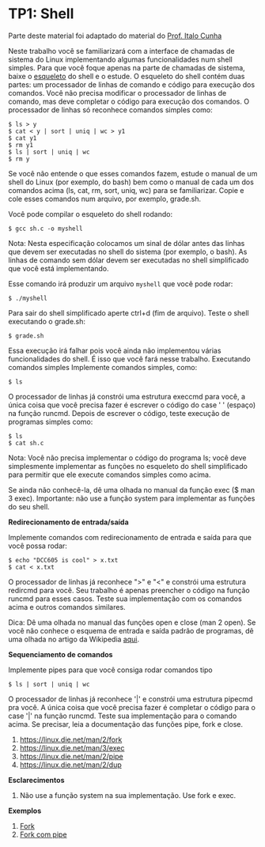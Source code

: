 
# TP1: Shell

Parte deste material foi adaptado do material do
[Prof. Italo Cunha](http://dcc.ufmg.br/~cunha)

Neste trabalho você se familiarizará com a interface de chamadas de sistema do
Linux implementando algumas funcionalidades num shell simples. Para que você
foque apenas na parte de chamadas de sistema, baixe o
[esqueleto](https://gitlab.dcc.ufmg.br/cunha-dcc605/shell-assignment) do shell
e o estude. O esqueleto do shell contém duas partes: um processador de linhas
de comando e código para execução dos comandos. Você não precisa modificar o
processador de linhas de comando, mas deve completar o código para execução dos
comandos. O processador de linhas só reconhece comandos simples como:

```
$ ls > y
$ cat < y | sort | uniq | wc > y1
$ cat y1
$ rm y1
$ ls | sort | uniq | wc
$ rm y
```

Se você não entende o que esses comandos fazem, estude o manual de um shell do
Linux (por exemplo, do bash) bem como o manual de cada um dos comandos acima
(ls, cat, rm, sort, uniq, wc) para se familiarizar. Copie e cole esses comandos
num arquivo, por exemplo, grade.sh.

Você pode compilar o esqueleto do shell rodando:

```
$ gcc sh.c -o myshell
```

Nota: Nesta especificação colocamos um sinal de dólar antes das linhas que
devem ser executadas no shell do sistema (por exemplo, o bash). As linhas de
comando sem dólar devem ser executadas no shell simplificado que você está
implementando.

Esse comando irá produzir um arquivo `myshell` que você pode rodar:

```
$ ./myshell
```

Para sair do shell simplificado aperte ctrl+d (fim de arquivo). Teste o shell
executando o grade.sh:

```
$ grade.sh
```

Essa execução irá falhar pois você ainda não implementou várias funcionalidades
do shell. É isso que você fará nesse trabalho.  Executando comandos simples
Implemente comandos simples, como:

```
$ ls
```

O processador de linhas já constrói uma estrutura execcmd para você, a única
coisa que você precisa fazer é escrever o código do case ' ' (espaço) na função
runcmd. Depois de escrever o código, teste execução de programas simples como:

```
$ ls
$ cat sh.c
```

Nota: Você não precisa implementar o código do programa ls; você deve
simplesmente implementar as funções no esqueleto do shell simplificado para
permitir que ele execute comandos simples como acima.

Se ainda não conhecê-la, dê uma olhada no manual da função exec ($ man 3 exec).
Importante: não use a função system para implementar as funções do seu shell.

**Redirecionamento de entrada/saída**

Implemente comandos com redirecionamento de entrada e saída para que você possa
rodar:

```
$ echo "DCC605 is cool" > x.txt
$ cat < x.txt
```

O processador de linhas já reconhece ">" e "<" e constrói uma estrutura
redircmd para você. Seu trabalho é apenas preencher o código na função runcmd
para esses casos. Teste sua implementação com os comandos acima e outros
comandos similares.

Dica: Dê uma olhada no manual das funções open e close (man 2 open). Se você
não conhece o esquema de entrada e saída padrão de programas, dê uma olhada no
artigo da Wikipedia
[aqui](https://en.wikipedia.org/wiki/Standard_stream).

**Sequenciamento de comandos**

Implemente pipes para que você consiga rodar comandos tipo

```
$ ls | sort | uniq | wc
```

O processador de linhas já reconhece '|' e constrói uma estrutura pipecmd pra
você. A única coisa que você precisa fazer é completar o código para o case '|'
na função runcmd. Teste sua implementação para o comando acima. Se precisar,
leia a documentação das funções pipe, fork e close.

  1. https://linux.die.net/man/2/fork
  1. https://linux.die.net/man/3/exec
  1. https://linux.die.net/man/2/pipe
  1. https://linux.die.net/man/2/dup


**Esclarecimentos**

  1. Não use a função system na sua implementação. Use fork e exec.

**Exemplos**

  1. [Fork](../exemplos/02-Processos/fork/)
  1. [Fork com pipe](../exemplos/02-Processos/forkpipe/)
